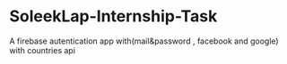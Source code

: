 # SoleekLap-Internship-Task
A firebase autentication app with(mail&amp;password , facebook and google) with countries api
